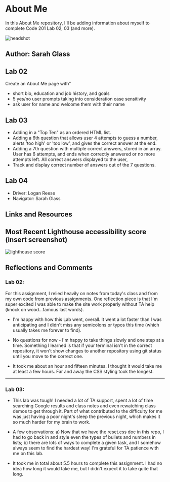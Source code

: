 # About Me

In this About Me repository, I'll be adding information about myself to complete Code 201 Lab 02, 03 (and more).

![headshot](headshot_small.jpg)

## Author: Sarah Glass

## Lab 02
Create an About Me page with"
- short bio, education and job history, and goals
- 5 yes/no user prompts taking into consideration case sensitivity
- ask user for name and welcome them with their name

## Lab 03
- Adding in a "Top Ten" as an ordered HTML list.
- Adding a 6th question that allows user 4 attempts to guess a number, alerts 'too high' or 'too low', and gives the correct answer at the end.
- Adding a 7th question with multiple correct answers, stored in an array. User has 6 attempts, and ends when correctly answered or no more attempts left. All correct answers displayed to the user, 
- Track and display correct number of answers out of the 7 questions.

## Lab 04
- Driver: Logan Reese
- Navigator: Sarah Glass

## Links and Resources

## Most Recent Lighthouse accessibility score (insert screenshot)

![lighthouse score](lighthouse_lab03.png)

## Reflections and Comments

### Lab 02: 

For this assignment, I relied heavily on notes from today's class and from my own code from previous assignments. One reflection piece is that I'm super excited I was able to make the site work properly without TA help (knock on wood...famous last words).

* I'm happy with how this Lab went, overall. It went a lot faster than I was anticipating and I didn't miss any semicolons or typos this time (which usually takes me forever to find).

* No questions for now - I'm happy to take things slowly and one step at a time. Something I learned is that if your terminal isn't in the correct repository, it won't show changes to another repository using git status until you move to the correct one.

* It took me about an hour and fifteen minutes. I thought it would take me at least a few hours. Far and away the CSS styling took the longest.

-----------------------------

### Lab 03:

* This lab was tough! I needed a lot of TA support, spent a lot of time searching Google results and class notes and even rewatching class demos to get through it. Part of what contributed to the difficulty for me was just having a poor night's sleep the previous night, which makes it so much harder for my brain to work.

* A few observations: a) Now that we have the reset.css doc in this repo, I had to go back in and style even the types of bullets and numbers in lists; b) there are lots of ways to complete a given task, and I somehow always seem to find the hardest way! I'm grateful for TA patience with me on this lab.

* It took me in total about 5.5 hours to complete this assignment. I had no idea how long it would take me, but I didn't expect it to take quite that long. 